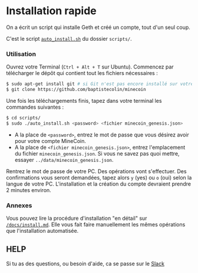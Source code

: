 # Installation rapide

On a écrit un script qui installe Geth et créé un compte, tout d'un seul coup.

C'est le script [`auto_install.sh`](https://github.com/baptistecolin/minecoin/blob/master/scripts/auto_install.sh) du dossier `scripts/`.

### Utilisation

Ouvrez votre Terminal (`Ctrl + Alt + T` sur Ubuntu). Commencez par télécharger le dépôt qui contient tout les fichiers nécessaires :

```bash
$ sudo apt-get install git # si Git n'est pas encore installé sur votre PC
$ git clone https://github.com/baptistecolin/minecoin
```

Une fois les téléchargements finis, tapez dans votre terminal les commandes suivantes :

```bash
$ cd scripts/
$ sudo ./auto_install.sh <password> <fichier minecoin_genesis.json>
```

  * A la place de `<password>`, entrez le mot de passe que vous désirez avoir pour votre compte MineCoin.
  * A la place de `<fichier minecoin_genesis.json>`, entrez l'emplacement du fichier `minecoin_genesis.json`. Si vous ne savez pas quoi mettre, essayer `../data/minecoin_genesis.json`.

Rentrez le mot de passe de votre PC. Des opérations vont s'effectuer. Des confirmations vous seront demandées, tapez alors `y` (yes) ou `o` (oui) selon la langue de votre PC. L'installation et la création du compte devraient prendre 2 minutes environ.

### Annexes

Vous pouvez lire la procédure d'installation "en détail" sur [`/docs/install.md`](https://github.com/baptistecolin/minecoin/blob/master/docs/install.md). Elle vous fait faire manuellement les mêmes opérations que l'installation automatisée.

## HELP

Si tu as des questions, ou besoin d'aide, ca se passe sur le [Slack](http://minecoin.slack.com)

